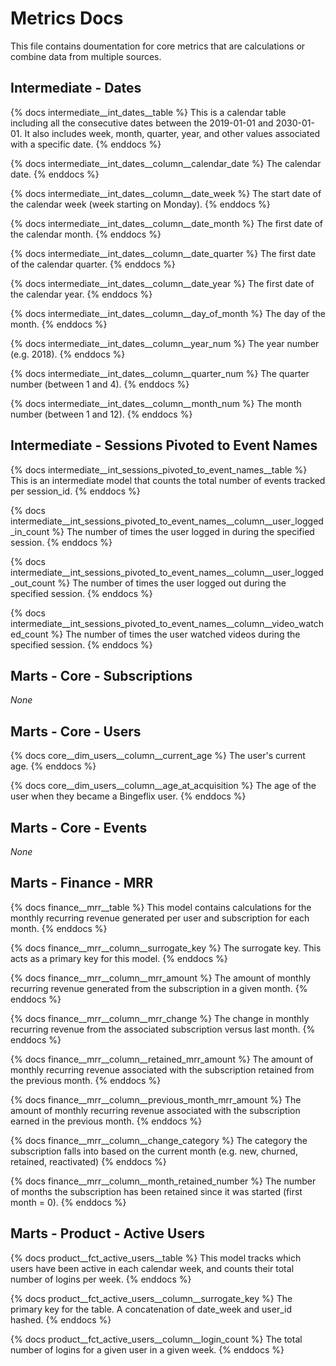# Metrics Docs
This file contains doumentation for core metrics that are calculations or combine data from multiple sources.


## Intermediate - Dates

{% docs intermediate__int_dates__table %}
This is a calendar table including all the consecutive dates between the 2019-01-01 and 2030-01-01. It also includes week, month, quarter, year, and other values associated with a specific date.
{% enddocs %}

{% docs intermediate__int_dates__column__calendar_date %}
The calendar date.
{% enddocs %}

{% docs intermediate__int_dates__column__date_week %}
The start date of the calendar week (week starting on Monday).
{% enddocs %}

{% docs intermediate__int_dates__column__date_month %}
The first date of the calendar month.
{% enddocs %}

{% docs intermediate__int_dates__column__date_quarter %}
The first date of the calendar quarter.
{% enddocs %}

{% docs intermediate__int_dates__column__date_year %}
The first date of the calendar year.
{% enddocs %}

{% docs intermediate__int_dates__column__day_of_month %}
The day of the month.
{% enddocs %}

{% docs intermediate__int_dates__column__year_num %}
The year number (e.g. 2018).
{% enddocs %}

{% docs intermediate__int_dates__column__quarter_num %}
The quarter number (between 1 and 4).
{% enddocs %}

{% docs intermediate__int_dates__column__month_num %}
The month number (between 1 and 12).
{% enddocs %}


## Intermediate - Sessions Pivoted to Event Names

{% docs intermediate__int_sessions_pivoted_to_event_names__table %}
This is an intermediate model that counts the total number of events tracked per session_id.
{% enddocs %}

{% docs intermediate__int_sessions_pivoted_to_event_names__column__user_logged_in_count %}
The number of times the user logged in during the specified session.
{% enddocs %}

{% docs intermediate__int_sessions_pivoted_to_event_names__column__user_logged_out_count %}
The number of times the user logged out during the specified session.
{% enddocs %}

{% docs intermediate__int_sessions_pivoted_to_event_names__column__video_watched_count %}
The number of times the user watched videos during the specified session.
{% enddocs %}

## Marts - Core - Subscriptions

*None*


## Marts - Core - Users
{% docs core__dim_users__column__current_age %}
The user's current age.
{% enddocs %}

{% docs core__dim_users__column__age_at_acquisition %}
The age of the user when they became a Bingeflix user.
{% enddocs %}


## Marts - Core - Events

*None*


## Marts - Finance - MRR

{% docs finance__mrr__table %}
This model contains calculations for the monthly recurring revenue generated per user and subscription for each month.
{% enddocs %}

{% docs finance__mrr__column__surrogate_key %}
The surrogate key. This acts as a primary key for this model.
{% enddocs %}

{% docs finance__mrr__column__mrr_amount %}
The amount of monthly recurring revenue generated from the subscription in a given month.
{% enddocs %}

{% docs finance__mrr__column__mrr_change %}
The change in monthly recurring revenue from the associated subscription versus last month.
{% enddocs %}

{% docs finance__mrr__column__retained_mrr_amount %}
The amount of monthly recurring revenue associated with the subscription retained from the previous month.
{% enddocs %}

{% docs finance__mrr__column__previous_month_mrr_amount %}
The amount of monthly recurring revenue associated with the subscription earned in the previous month.
{% enddocs %}

{% docs finance__mrr__column__change_category %}
The category the subscription falls into based on the current month (e.g. new, churned, retained, reactivated)
{% enddocs %}

{% docs finance__mrr__column__month_retained_number %}
The number of months the subscription has been retained since it was started (first month = 0).
{% enddocs %}


## Marts - Product - Active Users

{% docs product__fct_active_users__table %}
This model tracks which users have been active in each calendar week, and counts their total number of logins per week.
{% enddocs %}

{% docs product__fct_active_users__column__surrogate_key %}
The primary key for the table. A concatenation of date_week and user_id hashed.
{% enddocs %}

{% docs product__fct_active_users__column__login_count %}
The total number of logins for a given user in a given week.
{% enddocs %}